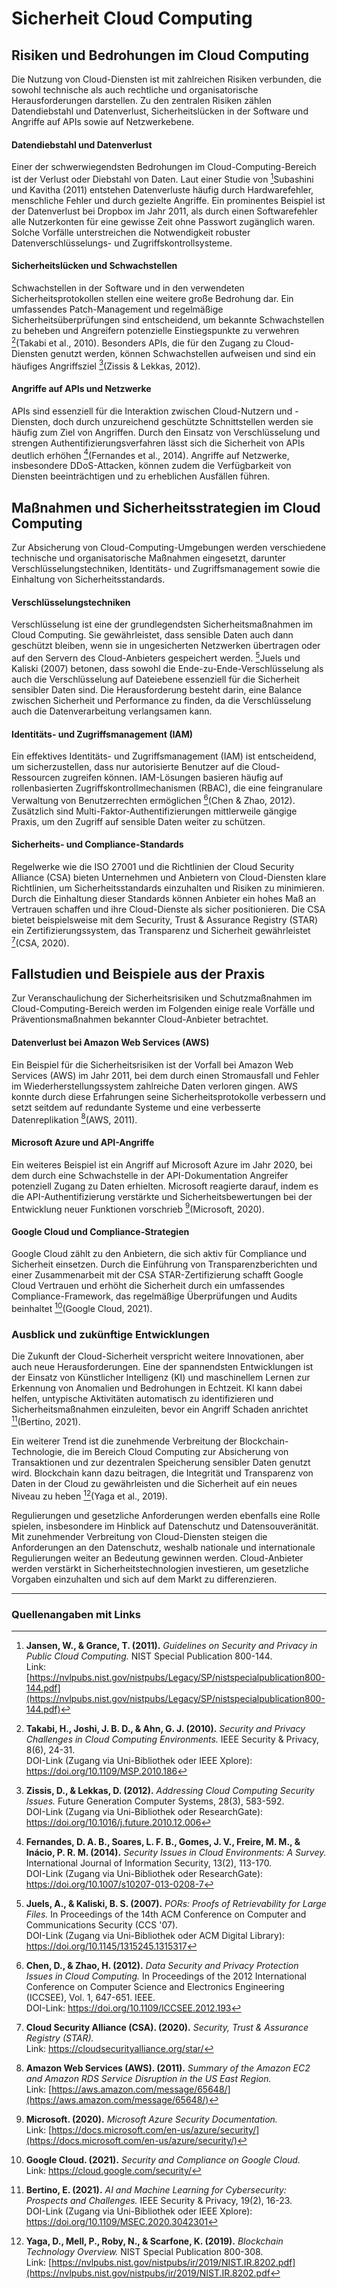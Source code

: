 # Sicherheit Cloud Computing

## Risiken und Bedrohungen im Cloud Computing

Die Nutzung von Cloud-Diensten ist mit zahlreichen Risiken verbunden, die sowohl technische als auch rechtliche und organisatorische Herausforderungen darstellen. Zu den zentralen Risiken zählen Datendiebstahl und Datenverlust, Sicherheitslücken in der Software und Angriffe auf APIs sowie auf Netzwerkebene.

#### Datendiebstahl und Datenverlust

Einer der schwerwiegendsten Bedrohungen im Cloud-Computing-Bereich ist der Verlust oder Diebstahl von Daten. Laut einer Studie von [^1]Subashini und Kavitha (2011) entstehen Datenverluste häufig durch Hardwarefehler, menschliche Fehler und durch gezielte Angriffe. Ein prominentes Beispiel ist der Datenverlust bei Dropbox im Jahr 2011, als durch einen Softwarefehler alle Nutzerkonten für eine gewisse Zeit ohne Passwort zugänglich waren. Solche Vorfälle unterstreichen die Notwendigkeit robuster Datenverschlüsselungs- und Zugriffskontrollsysteme.

#### Sicherheitslücken und Schwachstellen

Schwachstellen in der Software und in den verwendeten Sicherheitsprotokollen stellen eine weitere große Bedrohung dar. Ein umfassendes Patch-Management und regelmäßige Sicherheitsüberprüfungen sind entscheidend, um bekannte Schwachstellen zu beheben und Angreifern potenzielle Einstiegspunkte zu verwehren [^6](Takabi et al., 2010). Besonders APIs, die für den Zugang zu Cloud-Diensten genutzt werden, können Schwachstellen aufweisen und sind ein häufiges Angriffsziel [^5](Zissis & Lekkas, 2012).

#### Angriffe auf APIs und Netzwerke

APIs sind essenziell für die Interaktion zwischen Cloud-Nutzern und -Diensten, doch durch unzureichend geschützte Schnittstellen werden sie häufig zum Ziel von Angriffen. Durch den Einsatz von Verschlüsselung und strengen Authentifizierungsverfahren lässt sich die Sicherheit von APIs deutlich erhöhen [^2](Fernandes et al., 2014). Angriffe auf Netzwerke, insbesondere DDoS-Attacken, können zudem die Verfügbarkeit von Diensten beeinträchtigen und zu erheblichen Ausfällen führen.

## Maßnahmen und Sicherheitsstrategien im Cloud Computing

Zur Absicherung von Cloud-Computing-Umgebungen werden verschiedene technische und organisatorische Maßnahmen eingesetzt, darunter Verschlüsselungstechniken, Identitäts- und Zugriffsmanagement sowie die Einhaltung von Sicherheitsstandards.

#### Verschlüsselungstechniken

Verschlüsselung ist eine der grundlegendsten Sicherheitsmaßnahmen im Cloud Computing. Sie gewährleistet, dass sensible Daten auch dann geschützt bleiben, wenn sie in ungesicherten Netzwerken übertragen oder auf den Servern des Cloud-Anbieters gespeichert werden. [^7]Juels und Kaliski (2007) betonen, dass sowohl die Ende-zu-Ende-Verschlüsselung als auch die Verschlüsselung auf Dateiebene essenziell für die Sicherheit sensibler Daten sind. Die Herausforderung besteht darin, eine Balance zwischen Sicherheit und Performance zu finden, da die Verschlüsselung auch die Datenverarbeitung verlangsamen kann.

#### Identitäts- und Zugriffsmanagement (IAM)

Ein effektives Identitäts- und Zugriffsmanagement (IAM) ist entscheidend, um sicherzustellen, dass nur autorisierte Benutzer auf die Cloud-Ressourcen zugreifen können. IAM-Lösungen basieren häufig auf rollenbasierten Zugriffskontrollmechanismen (RBAC), die eine feingranulare Verwaltung von Benutzerrechten ermöglichen [^11](Chen & Zhao, 2012). Zusätzlich sind Multi-Faktor-Authentifizierungen mittlerweile gängige Praxis, um den Zugriff auf sensible Daten weiter zu schützen.

#### Sicherheits- und Compliance-Standards

Regelwerke wie die ISO 27001 und die Richtlinien der Cloud Security Alliance (CSA) bieten Unternehmen und Anbietern von Cloud-Diensten klare Richtlinien, um Sicherheitsstandards einzuhalten und Risiken zu minimieren. Durch die Einhaltung dieser Standards können Anbieter ein hohes Maß an Vertrauen schaffen und ihre Cloud-Dienste als sicher positionieren. Die CSA bietet beispielsweise mit dem Security, Trust & Assurance Registry (STAR) ein Zertifizierungssystem, das Transparenz und Sicherheit gewährleistet [^8](CSA, 2020).

## Fallstudien und Beispiele aus der Praxis

Zur Veranschaulichung der Sicherheitsrisiken und Schutzmaßnahmen im Cloud-Computing-Bereich werden im Folgenden einige reale Vorfälle und Präventionsmaßnahmen bekannter Cloud-Anbieter betrachtet.

#### Datenverlust bei Amazon Web Services (AWS)

Ein Beispiel für die Sicherheitsrisiken ist der Vorfall bei Amazon Web Services (AWS) im Jahr 2011, bei dem durch einen Stromausfall und Fehler im Wiederherstellungssystem zahlreiche Daten verloren gingen. AWS konnte durch diese Erfahrungen seine Sicherheitsprotokolle verbessern und setzt seitdem auf redundante Systeme und eine verbesserte Datenreplikation [^12](AWS, 2011).

#### Microsoft Azure und API-Angriffe

Ein weiteres Beispiel ist ein Angriff auf Microsoft Azure im Jahr 2020, bei dem durch eine Schwachstelle in der API-Dokumentation Angreifer potenziell Zugang zu Daten erhielten. Microsoft reagierte darauf, indem es die API-Authentifizierung verstärkte und Sicherheitsbewertungen bei der Entwicklung neuer Funktionen vorschrieb [^13](Microsoft, 2020).

#### Google Cloud und Compliance-Strategien

Google Cloud zählt zu den Anbietern, die sich aktiv für Compliance und Sicherheit einsetzen. Durch die Einführung von Transparenzberichten und einer Zusammenarbeit mit der CSA STAR-Zertifizierung schafft Google Cloud Vertrauen und erhöht die Sicherheit durch ein umfassendes Compliance-Framework, das regelmäßige Überprüfungen und Audits beinhaltet [^14](Google Cloud, 2021).

### Ausblick und zukünftige Entwicklungen

Die Zukunft der Cloud-Sicherheit verspricht weitere Innovationen, aber auch neue Herausforderungen. Eine der spannendsten Entwicklungen ist der Einsatz von Künstlicher Intelligenz (KI) und maschinellem Lernen zur Erkennung von Anomalien und Bedrohungen in Echtzeit. KI kann dabei helfen, untypische Aktivitäten automatisch zu identifizieren und Sicherheitsmaßnahmen einzuleiten, bevor ein Angriff Schaden anrichtet [^9](Bertino, 2021).

Ein weiterer Trend ist die zunehmende Verbreitung der Blockchain-Technologie, die im Bereich Cloud Computing zur Absicherung von Transaktionen und zur dezentralen Speicherung sensibler Daten genutzt wird. Blockchain kann dazu beitragen, die Integrität und Transparenz von Daten in der Cloud zu gewährleisten und die Sicherheit auf ein neues Niveau zu heben [^10](Yaga et al., 2019).

Regulierungen und gesetzliche Anforderungen werden ebenfalls eine Rolle spielen, insbesondere im Hinblick auf Datenschutz und Datensouveränität. Mit zunehmender Verbreitung von Cloud-Diensten steigen die Anforderungen an den Datenschutz, weshalb nationale und internationale Regulierungen weiter an Bedeutung gewinnen werden. Cloud-Anbieter werden verstärkt in Sicherheitstechnologien investieren, um gesetzliche Vorgaben einzuhalten und sich auf dem Markt zu differenzieren.

---

### Quellenangaben mit Links

[^1]:**Jansen, W., & Grance, T. (2011).** _Guidelines on Security and Privacy in Public Cloud Computing._ NIST Special Publication 800-144.  
    Link: [https://nvlpubs.nist.gov/nistpubs/Legacy/SP/nistspecialpublication800-144.pdf](https://nvlpubs.nist.gov/nistpubs/Legacy/SP/nistspecialpublication800-144.pdf)

[^2]:**Fernandes, D. A. B., Soares, L. F. B., Gomes, J. V., Freire, M. M., & Inácio, P. R. M. (2014).** _Security Issues in Cloud Environments: A Survey._ International Journal of Information Security, 13(2), 113-170.  
    DOI-Link (Zugang via Uni-Bibliothek oder ResearchGate): https://doi.org/10.1007/s10207-013-0208-7

[^3]:**Mell, P., & Grance, T. (2011).** _The NIST Definition of Cloud Computing._ NIST Special Publication 800-145.  
    Link: [https://nvlpubs.nist.gov/nistpubs/Legacy/SP/nistspecialpublication800-145.pdf](https://nvlpubs.nist.gov/nistpubs/Legacy/SP/nistspecialpublication800-145.pdf)

[^4]:**Subashini, S., & Kavitha, V. (2011).** _A Survey on Security Issues in Service Delivery Models of Cloud Computing._ Journal of Network and Computer Applications, 34(1), 1-11.  
    DOI-Link (Zugang via Uni-Bibliothek oder ResearchGate): https://doi.org/10.1016/j.jnca.2010.07.006

[^5]:**Zissis, D., & Lekkas, D. (2012).** _Addressing Cloud Computing Security Issues._ Future Generation Computer Systems, 28(3), 583-592.  
    DOI-Link (Zugang via Uni-Bibliothek oder ResearchGate): https://doi.org/10.1016/j.future.2010.12.006

[^6]:**Takabi, H., Joshi, J. B. D., & Ahn, G. J. (2010).** _Security and Privacy Challenges in Cloud Computing Environments._ IEEE Security & Privacy, 8(6), 24-31.  
    DOI-Link (Zugang via Uni-Bibliothek oder IEEE Xplore): https://doi.org/10.1109/MSP.2010.186
    
[^7]:**Juels, A., & Kaliski, B. S. (2007).** _PORs: Proofs of Retrievability for Large Files._ In Proceedings of the 14th ACM Conference on Computer and Communications Security (CCS '07).  
    DOI-Link (Zugang via Uni-Bibliothek oder ACM Digital Library): https://doi.org/10.1145/1315245.1315317

[^8]:**Cloud Security Alliance (CSA). (2020).** _Security, Trust & Assurance Registry (STAR)._  
    Link: https://cloudsecurityalliance.org/star/

[^9]:**Bertino, E. (2021).** _AI and Machine Learning for Cybersecurity: Prospects and Challenges._ IEEE Security & Privacy, 19(2), 16-23.  
    DOI-Link (Zugang via Uni-Bibliothek oder IEEE Xplore): https://doi.org/10.1109/MSEC.2020.3042301

[^10]:**Yaga, D., Mell, P., Roby, N., & Scarfone, K. (2019).** _Blockchain Technology Overview._ NIST Special Publication 800-308.  
    Link: [https://nvlpubs.nist.gov/nistpubs/ir/2019/NIST.IR.8202.pdf](https://nvlpubs.nist.gov/nistpubs/ir/2019/NIST.IR.8202.pdf

[^11]:**Chen, D., & Zhao, H. (2012).** _Data Security and Privacy Protection Issues in Cloud Computing._ In Proceedings of the 2012 International Conference on Computer Science and Electronics Engineering (ICCSEE), Vol. 1, 647-651. IEEE.  
	DOI-Link: https://doi.org/10.1109/ICCSEE.2012.193

[^12]:**Amazon Web Services (AWS). (2011).** _Summary of the Amazon EC2 and Amazon RDS Service Disruption in the US East Region._  
	Link: [https://aws.amazon.com/message/65648/](https://aws.amazon.com/message/65648/)

[^13]:**Microsoft. (2020).** _Microsoft Azure Security Documentation._  
	Link: [https://docs.microsoft.com/en-us/azure/security/](https://docs.microsoft.com/en-us/azure/security/)

[^14]:**Google Cloud. (2021).** _Security and Compliance on Google Cloud._  
	Link: https://cloud.google.com/security/

